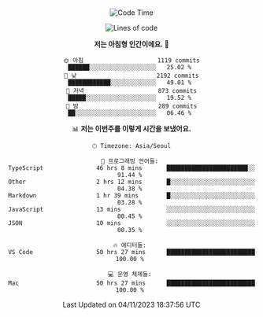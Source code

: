 <div align="center">

<br />

 <!--START_SECTION:waka-->
![Code Time](http://img.shields.io/badge/Code%20Time-1%2C548%20hrs%2036%20mins-blue)

![Lines of code](https://img.shields.io/badge/%EC%A0%80%EB%8A%94%20%EC%97%AC%ED%83%9C%EA%B9%8C%EC%A7%80%20-3.3%20million%20%EC%A4%84%EC%9D%98%20%EC%BD%94%EB%93%9C%EB%A5%BC%20%EC%9E%91%EC%84%B1%ED%96%88%EC%96%B4%EC%9A%94.-blue)

**저는 아침형 인간이에요. 🐤** 

```text
🌞 아침                     1119 commits        ██████░░░░░░░░░░░░░░░░░░░   25.02 % 
🌆 낮　                     2192 commits        ████████████░░░░░░░░░░░░░   49.01 % 
🌃 저녁                     873 commits         █████░░░░░░░░░░░░░░░░░░░░   19.52 % 
🌙 밤　                     289 commits         ██░░░░░░░░░░░░░░░░░░░░░░░   06.46 % 
```


📊 **저는 이번주를 이렇게 시간을 보냈어요.** 

```text
🕑︎ Timezone: Asia/Seoul

💬 프로그래밍 언어들: 
TypeScript               46 hrs 8 mins       ███████████████████████░░   91.44 % 
Other                    2 hrs 12 mins       █░░░░░░░░░░░░░░░░░░░░░░░░   04.38 % 
Markdown                 1 hr 39 mins        █░░░░░░░░░░░░░░░░░░░░░░░░   03.28 % 
JavaScript               13 mins             ░░░░░░░░░░░░░░░░░░░░░░░░░   00.45 % 
JSON                     10 mins             ░░░░░░░░░░░░░░░░░░░░░░░░░   00.35 % 

🔥 에디터들: 
VS Code                  50 hrs 27 mins      █████████████████████████   100.00 % 

💻 운영 체제들: 
Mac                      50 hrs 27 mins      █████████████████████████   100.00 % 
```


 Last Updated on 04/11/2023 18:37:56 UTC
<!--END_SECTION:waka-->

</div>
